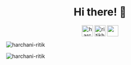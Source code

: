 <h1 align="center">Hi there! 👋 </h1>
<p align="center">
<a href="https://www.linkedin.com/in/ritik-harchani-914224195/" target="blank"><img align="center" src="https://cdn.jsdelivr.net/npm/simple-icons@3.0.1/icons/linkedin.svg" alt="harchani-ritik" height="30" width="30" /></a>
<a href="https://www.facebook.com/ritikh" target="blank"><img align="center" src="https://cdn.jsdelivr.net/npm/simple-icons@3.0.1/icons/facebook.svg" alt="ritikh" height="30" width="30" color="blue" /></a>
<a href="https://medium.com/@harchaniritik" target="blank"><img align="center" src="https://cdn.jsdelivr.net/npm/simple-icons@3.0.1/icons/medium.svg"  height="30" width="30" /></a>
</p>
<p align="left"> <img src="https://komarev.com/ghpvc/?username=harchani-ritik" alt="harchani-ritik" />  </p>

<p>&nbsp;<img align="left" src="https://github-readme-stats.vercel.app/api?username=harchani-ritik&show_icons=true" alt="harchani-ritik" /></p>
